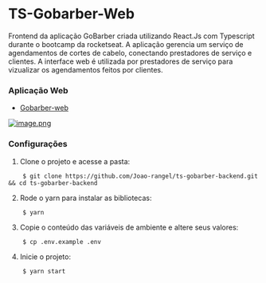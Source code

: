 #  TS-Gobarber-Web

Frontend da aplicação GoBarber criada utilizando React.Js com Typescript durante o bootcamp da rocketseat.
A aplicação gerencia um serviço de agendamentos de cortes de cabelo, conectando prestadores de serviço e clientes.
A interface web é utilizada por prestadores de serviço para vizualizar os agendamentos feitos por clientes.


### Aplicação Web

* [Gobarber-web](https://ts-gobarber-web.vercel.app/)

[![image.png](https://i.postimg.cc/QMW7smvN/image.png)](https://postimg.cc/hJcv1LSN)

### Configurações

1.  Clone o projeto e acesse a pasta:
```
    $ git clone https://github.com/Joao-rangel/ts-gobarber-backend.git && cd ts-gobarber-backend
```
2.  Rode o yarn para instalar as bibliotecas:
```
    $ yarn
```
3.  Copie o conteúdo das variáveis de ambiente e altere seus valores:
```
    $ cp .env.example .env
```
4.  Inicie o projeto:
```
    $ yarn start
```
